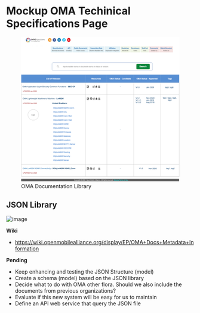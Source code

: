 # Mockup OMA Techinical Specifications Page


<figure>
	<img src="images/oma-ddf-documentation.png" alt="OMA DDF Documents">
	<figcaption>OMA Documentation Library</figcaption>
</figure>

## JSON Library
![image](https://user-images.githubusercontent.com/3258579/101114066-899b7d00-3595-11eb-8d5b-607b98f0d845.png)


**Wiki**
* https://wiki.openmobilealliance.org/display/EP/OMA+Docs+Metadata+Information


**Pending**
* Keep enhancing and testing the JSON Structure (model)
* Create a schema (model) based on the JSON library
* Decide what to do with OMA other flora. Should we also include the documents from previous organizations?
* Evaluate if this new system will be easy for us to maintain
* Define an API web service that query the JSON file

